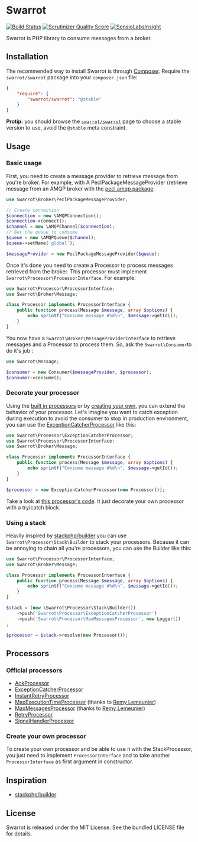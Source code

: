 # Swarrot

[![Build Status](https://travis-ci.org/swarrot/swarrot.png)](https://travis-ci.org/swarrot/swarrot)
[![Scrutinizer Quality Score](https://scrutinizer-ci.com/g/swarrot/swarrot/badges/quality-score.png?s=2c759b6224c762fc30a902d661b5512596060753)](https://scrutinizer-ci.com/g/swarrot/swarrot/)
[![SensioLabsInsight](https://insight.sensiolabs.com/projects/70007bd7-f9d8-460c-a35a-4e9fa1767ecb/mini.png)](https://insight.sensiolabs.com/projects/70007bd7-f9d8-460c-a35a-4e9fa1767ecb)

Swarrot is PHP library to consume messages from a broker.

## Installation

The recommended way to install Swarrot is through
[Composer](http://getcomposer.org/). Require the `swarrot/swarrot` package
into your `composer.json` file:

```json
{
    "require": {
        "swarrot/swarrot": "@stable"
    }
}
```

**Protip:** you should browse the
[`swarrot/swarrot`](https://packagist.org/packages/swarrot/swarrot)
page to choose a stable version to use, avoid the `@stable` meta constraint.

## Usage

### Basic usage

First, you need to create a message provider to retrieve message from you're
broker. For example, with A PeclPackageMessageProvider (retrieve message from
an AMQP broker with the [pecl amqp package](http://pecl.php.net/package/amqp):

```php
use Swarrot\Broker\PeclPackageMessageProvider;

// Create connection
$connection = new \AMQPConnection();
$connection->connect();
$channel = new \AMQPChannel($connection);
// Get the queue to consume
$queue = new \AMQPQueue($channel);
$queue->setName('global');

$messageProvider = new PeclPackageMessageProvider($queue);
```

Once it's done you need to create a Processor to process messages retrieved
from the broker. This processor must implement
`Swarrot\Processor\ProcessorInterface`. For example:

```php
use Swarrot\Processor\ProcessorInterface;
use Swarrot\Broker\Message;

class Processor implements ProcessorInterface {
    public function process(Message $message, array $options) {
        echo sprintf("Consume message #%d\n", $message->getId());
    }
}
```


You now have a `Swarrot\Broker\MessageProviderInterface` to retrieve messages
and a Processor to process them. So, ask the `Swarrot\Consumer`to do it's job :

```php
use Swarrot\Message;

$consumer = new Consumer($messageProvider, $processor);
$consumer->consume();
```

### Decorate your processor

Using the [built in processors](#official-processors) or by [creating your
own](#create-your-own-processor), you can extend the behavior of your
processor. Let's imagine you want to catch exception during execution to avoid
the consumer to stop in production environment, you can use the
[ExceptionCatcherProcessor](https://github.com/swarrot/swarrot/tree/master/src/Swarrot/Processor/ExceptionCatcher)
like this:

```php
use Swarrot\Processor\ExceptionCatcherProcessor;
use Swarrot\Processor\ProcessorInterface;
use Swarrot\Broker\Message;

class Processor implements ProcessorInterface {
    public function process(Message $message, array $options) {
        echo sprintf("Consume message #%d\n", $message->getId());
    }
}

$processor = new ExceptionCatcherProcessor(new Processor());
```

Take a look at [this processor's
code](https://github.com/swarrot/swarrot/blob/master/src/Swarrot/Processor/ExceptionCatcher/ExceptionCatcherProcessor.php#L21).
It just decorate your own processor with a try/catch block.

### Using a stack

Heavily inspired by [stackphp/builder](https://github.com/stackphp/builder) you
can use `Swarrot\Processor\Stack\Builder` to stack your processors.
Because it can be annoying to chain all you're processors, you can use the
Builder like this:

```php
use Swarrot\Processor\ProcessorInterface;
use Swarrot\Broker\Message;

class Processor implements ProcessorInterface {
    public function process(Message $message, array $options) {
        echo sprintf("Consume message #%d\n", $message->getId());
    }
}

$stack = (new \Swarrot\Processor\Stack\Builder())
    ->push('Swarrot\Processor\ExceptionCatcherProcessor')
    ->push('Swarrot\Processor\MaxMessagesProcessor', new Logger())
;

$processor = $stack->resolve(new Processor());
```

## Processors

### Official processors

* [AckProcessor](https://github.com/swarrot/swarrot/tree/master/src/Swarrot/Processor/Ack)
* [ExceptionCatcherProcessor](https://github.com/swarrot/swarrot/tree/master/src/Swarrot/Processor/ExceptionCatcher)
* [InstantRetryProcessor](https://github.com/swarrot/swarrot/tree/master/src/Swarrot/Processor/InstantRetry)
* [MaxExecutionTimeProcessor](https://github.com/swarrot/swarrot/tree/master/src/Swarrot/Processor/MaxExecutionTime) (thanks to [Remy Lemeunier](https://github.com/remyLemeunier))
* [MaxMessagesProcessor](https://github.com/swarrot/swarrot/tree/master/src/Swarrot/Processor/MaxMessages) (thanks to [Remy Lemeunier](https://github.com/remyLemeunier))
* [RetryProcessor](https://github.com/swarrot/swarrot/tree/master/src/Swarrot/Processor/Retry)
* [SignalHandlerProcessor](https://github.com/swarrot/swarrot/tree/master/src/Swarrot/Processor/SignalHandler)

### Create your own processor

To create your own processor and be able to use it with the StackProcessor, you
just need to implement `ProcessorInterface` and to take another
`ProcessorInterface` as first argument in constructor.

## Inspiration

* [stackphp/builder](https://github.com/stackphp/builder)

## License

Swarrot is released under the MIT License. See the bundled LICENSE file for details.
